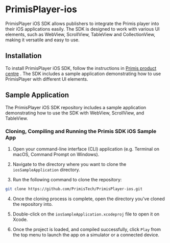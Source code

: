 
# PrimisPlayer-ios

PrimisPlayer iOS SDK allows publishers to integrate the Primis player into their iOS applications easily. The SDK is designed to work with various UI elements, such as WebView, ScrollView, TableView and CollectionView, making it versatile and easy to use.

## Installation
To install PrimisPlayer iOS SDK, follow the instructions in [Primis product centre](https://docs.primis.tech/docs/sdk-for-ios)
. The SDK includes a sample application demonstrating how to use PrimisPlayer with different UI elements.

## Sample Application
The PrimisPlayer iOS SDK repository includes a sample application demonstrating how to use the SDK with WebView, ScrollView, and TableView.

### Cloning, Compiling and Running the Primis SDK iOS Sample App

1. Open your command-line interface (CLI) application (e.g. Terminal on macOS, Command Prompt on Windows).

2.  Navigate to the directory where you want to clone the `iosSampleApplication` directory.

3.  Run the following command to clone the repository:
```bash
git clone https://github.com/PrimisTech/PrimisPlayer-ios.git
```
4.  Once the cloning process is complete, open the directory you've cloned the repository into.

5. Double-click on the `iosSampleApplication.xcodeproj` file to open it on Xcode.

6.  Once the project is loaded, and compiled successfully, click `Play` from the top menu to launch the app on a simulator or a connected device.
